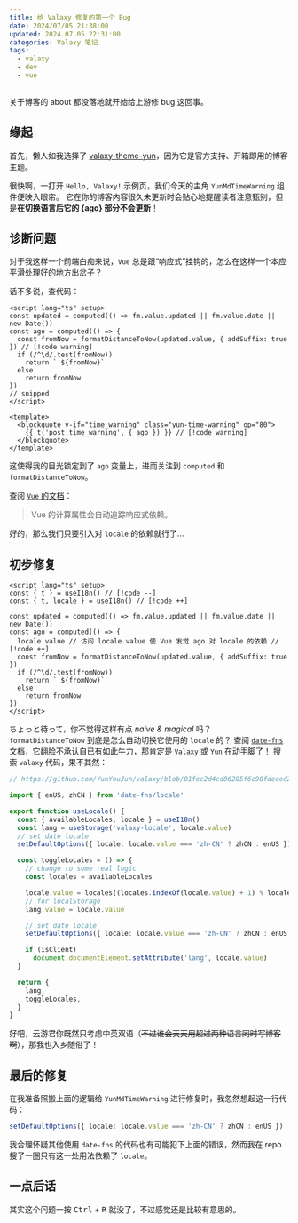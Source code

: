 ```yaml
---
title: 给 Valaxy 修复的第一个 Bug
date: 2024/07/05 21:38:00
updated: 2024.07.05 22:31:00
categories: Valaxy 笔记
tags:
  - valaxy
  - dev
  - vue
---
```


关于博客的 about 都没落地就开始给上游修 bug 这回事。

<!-- more -->

## 缘起

首先，懒人如我选择了 [valaxy-theme-yun](https://yun.valaxy.site)，因为它是官方支持、开箱即用的博客主题。

很快啊，一打开 `Hello, Valaxy!` 示例页，我们今天的主角 `YunMdTimeWarning` 组件便映入眼帘。
它在你的博客内容很久未更新时会贴心地提醒读者注意甄别，但是**在切换语言后它的 {ago} 部分不会更新**！

## 诊断问题

对于我这样一个前端白痴来说，`Vue` 总是跟“响应式”挂钩的，怎么在这样一个本应平滑处理好的地方出岔子？

话不多说，查代码：

```vue:line-numbers
<script lang="ts" setup>
const updated = computed(() => fm.value.updated || fm.value.date || new Date())
const ago = computed(() => {
  const fromNow = formatDistanceToNow(updated.value, { addSuffix: true }) // [!code warning]
  if (/^\d/.test(fromNow))
    return ` ${fromNow}`
  else
    return fromNow
})
// snipped
</script>

<template>
  <blockquote v-if="time_warning" class="yun-time-warning" op="80">
    {{ t('post.time_warning', { ago }) }} // [!code warning]
  </blockquote>
</template>
```

这使得我的目光锁定到了 `ago` 变量上，进而关注到 `computed` 和 `formatDistanceToNow`。

查阅 [`Vue` 的文档](https://cn.vuejs.org/guide/essentials/computed)：
> Vue 的计算属性会自动追踪响应式依赖。

好的，那么我们只要引入对 `locale` 的依赖就行了...

## 初步修复

```vue:line-numbers
<script lang="ts" setup>
const { t } = useI18n() // [!code --]
const { t, locale } = useI18n() // [!code ++]

const updated = computed(() => fm.value.updated || fm.value.date || new Date())
const ago = computed(() => {
  locale.value // 访问 locale.value 使 Vue 发觉 ago 对 locale 的依赖 // [!code ++]
  const fromNow = formatDistanceToNow(updated.value, { addSuffix: true })
  if (/^\d/.test(fromNow))
    return ` ${fromNow}`
  else
    return fromNow
})
</script>
```

ちょっと待って，你不觉得这样有点 *naive & magical* 吗？
`formatDistanceToNow` 到底是怎么自动切换它使用的 `locale` 的？
查阅 [`date-fns` 文档](https://date-fns.org/v3.6.0/docs/I18n)，它翻脸不承认自已有如此牛力，那肯定是 `Valaxy` 或 `Yun` 在动手脚了！
搜索 `valaxy` 代码，果不其然：

```ts
// https://github.com/YunYouJun/valaxy/blob/01fec2d4cd86285f6c90fdeeed2cb29d6369aa47/packages/valaxy/client/composables/locale.ts

import { enUS, zhCN } from 'date-fns/locale'

export function useLocale() {
  const { availableLocales, locale } = useI18n()
  const lang = useStorage('valaxy-locale', locale.value)
  // set date locale
  setDefaultOptions({ locale: locale.value === 'zh-CN' ? zhCN : enUS })

  const toggleLocales = () => {
    // change to some real logic
    const locales = availableLocales

    locale.value = locales[(locales.indexOf(locale.value) + 1) % locales.length]
    // for localStorage
    lang.value = locale.value

    // set date locale
    setDefaultOptions({ locale: locale.value === 'zh-CN' ? zhCN : enUS })

    if (isClient)
      document.documentElement.setAttribute('lang', locale.value)
  }

  return {
    lang,
    toggleLocales,
  }
}
```

好吧，云游君你既然只考虑中英双语（~~不过谁会天天用超过两种语言同时写博客啊~~），那我也入乡随俗了！

## 最后的修复

在我准备照搬上面的逻辑给 `YunMdTimeWarning` 进行修复时，我忽然想起这一行代码：

```ts
setDefaultOptions({ locale: locale.value === 'zh-CN' ? zhCN : enUS })
```

我合理怀疑其他使用 `date-fns` 的代码也有可能犯下上面的错误，然而我在 repo 搜了一圈只有这一处用法依赖了 `locale`。

## 一点后话

其实这个问题一按 <kbd>Ctrl</kbd> + <kbd>R</kbd> 就没了，不过感觉还是比较有意思的。
